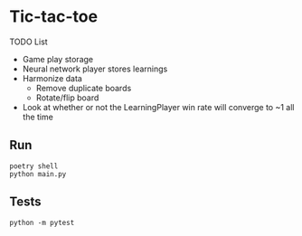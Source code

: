# Tic-tac-toe

TODO List

- Game play storage
- Neural network player stores learnings
- Harmonize data
  - Remove duplicate boards
  - Rotate/flip board
- Look at whether or not the LearningPlayer win rate will converge to ~1 all the time

## Run

```
poetry shell
python main.py
```

## Tests

```
python -m pytest
```
